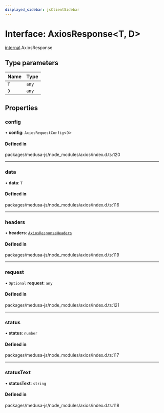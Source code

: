 ```yaml
---
displayed_sidebar: jsClientSidebar
---
```


# Interface: AxiosResponse<T, D\>

[internal](../modules/internal-12.md).AxiosResponse

## Type parameters

| Name | Type |
| :------ | :------ |
| `T` | `any` |
| `D` | `any` |

## Properties

### config

• **config**: `AxiosRequestConfig`<`D`\>

#### Defined in

packages/medusa-js/node_modules/axios/index.d.ts:120

___

### data

• **data**: `T`

#### Defined in

packages/medusa-js/node_modules/axios/index.d.ts:116

___

### headers

• **headers**: [`AxiosResponseHeaders`](../modules/internal-12.md#axiosresponseheaders)

#### Defined in

packages/medusa-js/node_modules/axios/index.d.ts:119

___

### request

• `Optional` **request**: `any`

#### Defined in

packages/medusa-js/node_modules/axios/index.d.ts:121

___

### status

• **status**: `number`

#### Defined in

packages/medusa-js/node_modules/axios/index.d.ts:117

___

### statusText

• **statusText**: `string`

#### Defined in

packages/medusa-js/node_modules/axios/index.d.ts:118
